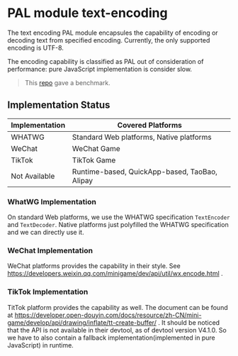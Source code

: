 # PAL module text-encoding

The text encoding PAL module encapsules the capability of encoding or decoding text from specified encoding.
Currently, the only supported encoding is UTF-8.

The encoding capability is classified as PAL out of consideration of performance:
pure JavaScript implementation is consider slow.

> This [repo](https://github.com/anonyco/FastestSmallestTextEncoderDecoder) gave a benchmark.

## Implementation Status

| Implementation | Covered Platforms                             |
|----------------|-----------------------------------------------|
| WHATWG         | Standard Web platforms, Native platforms      |
| WeChat         | WeChat Game                                   |
| TikTok         | TikTok Game                                   |
| Not Available  | Runtime-based, QuickApp-based, TaoBao, Alipay |

### WhatWG Implementation

On standard Web platforms, we use the WHATWG specification `TextEncoder` and `TextDecoder`.
Native platforms just polyfilled the WHATWG specification and we can directly use it.

### WeChat Implementation

WeChat platforms provides the capability in their style.
See https://developers.weixin.qq.com/minigame/dev/api/util/wx.encode.html .

### TikTok Implementation

TitTok platform provides the capability as well.
The document can be found at https://developer.open-douyin.com/docs/resource/zh-CN/mini-game/develop/api/drawing/inflate/tt-create-buffer/ .
It should be noticed that the API is not available in their devtool, as of devtool version V4.1.0.
So we have to also contain a fallback implementation(implemented in pure JavaScript) in runtime.